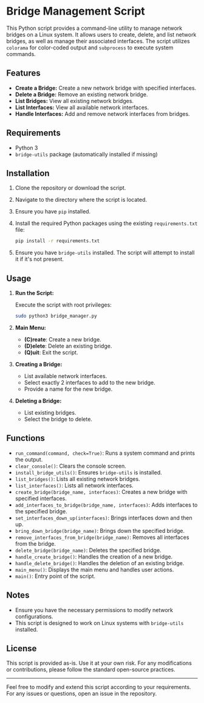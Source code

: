# Bridge Management Script

This Python script provides a command-line utility to manage network bridges on a Linux system. It allows users to create, delete, and list network bridges, as well as manage their associated interfaces. The script utilizes `colorama` for color-coded output and `subprocess` to execute system commands.

## Features

- **Create a Bridge:** Create a new network bridge with specified interfaces.
- **Delete a Bridge:** Remove an existing network bridge.
- **List Bridges:** View all existing network bridges.
- **List Interfaces:** View all available network interfaces.
- **Handle Interfaces:** Add and remove network interfaces from bridges.

## Requirements

- Python 3
- `bridge-utils` package (automatically installed if missing)

## Installation

1. Clone the repository or download the script.

2. Navigate to the directory where the script is located.

3. Ensure you have `pip` installed.

4. Install the required Python packages using the existing `requirements.txt` file:

    ```bash
    pip install -r requirements.txt
    ```

5. Ensure you have `bridge-utils` installed. The script will attempt to install it if it's not present.

## Usage

1. **Run the Script:**
   
   Execute the script with root privileges:

    ```bash
    sudo python3 bridge_manager.py
    ```

2. **Main Menu:**

   - **(C)reate**: Create a new bridge.
   - **(D)elete**: Delete an existing bridge.
   - **(Q)uit**: Exit the script.

3. **Creating a Bridge:**
   
   - List available network interfaces.
   - Select exactly 2 interfaces to add to the new bridge.
   - Provide a name for the new bridge.

4. **Deleting a Bridge:**
   
   - List existing bridges.
   - Select the bridge to delete.

## Functions

- `run_command(command, check=True)`: Runs a system command and prints the output.
- `clear_console()`: Clears the console screen.
- `install_bridge_utils()`: Ensures `bridge-utils` is installed.
- `list_bridges()`: Lists all existing network bridges.
- `list_interfaces()`: Lists all network interfaces.
- `create_bridge(bridge_name, interfaces)`: Creates a new bridge with specified interfaces.
- `add_interfaces_to_bridge(bridge_name, interfaces)`: Adds interfaces to the specified bridge.
- `set_interfaces_down_up(interfaces)`: Brings interfaces down and then up.
- `bring_down_bridge(bridge_name)`: Brings down the specified bridge.
- `remove_interfaces_from_bridge(bridge_name)`: Removes all interfaces from the bridge.
- `delete_bridge(bridge_name)`: Deletes the specified bridge.
- `handle_create_bridge()`: Handles the creation of a new bridge.
- `handle_delete_bridge()`: Handles the deletion of an existing bridge.
- `main_menu()`: Displays the main menu and handles user actions.
- `main()`: Entry point of the script.

## Notes

- Ensure you have the necessary permissions to modify network configurations.
- This script is designed to work on Linux systems with `bridge-utils` installed.

## License

This script is provided as-is. Use it at your own risk. For any modifications or contributions, please follow the standard open-source practices.

---

Feel free to modify and extend this script according to your requirements. For any issues or questions, open an issue in the repository.
